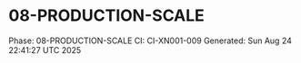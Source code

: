 # 08-PRODUCTION-SCALE
Phase: 08-PRODUCTION-SCALE
CI: CI-XN001-009
Generated: Sun Aug 24 22:41:27 UTC 2025
